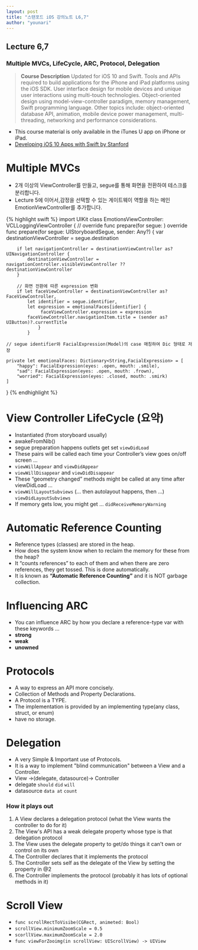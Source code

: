 ```yaml
---
layout: post
title: "스탠포드 iOS 강의노트 L6,7"
author: "younari"
---
```


## Lecture 6,7
### Multiple MVCs, LifeCycle, ARC, Protocol, Delegation

> **Course Description** Updated for iOS 10 and Swift. Tools and APIs required to build applications for the iPhone and iPad platforms using the iOS SDK. User interface design for mobile devices and unique user interactions using multi-touch technologies. Object-oriented design using model-view-controller paradigm, memory management, Swift programming language. Other topics include: object-oriented database API, animation, mobile device power management, multi-threading, networking and performance considerations.

- This course material is only available in the iTunes U app on iPhone or iPad.
- [Developing iOS 10 Apps with Swift
by Stanford](https://itunes.apple.com/us/course/developing-ios-10-apps-with-swift/id1198467120)


# Multiple MVCs
- 2개 이상의 ViewController를 만들고, segue를 통해 화면을 전환하여 테스크를 분리합니다.
- Lecture 5에 이어서,감정을 선택할 수 있는 게이트웨이 역할을 하는 메인 EmotionViewController를 추가합니다.

{% highlight swift %}
import UIKit
class EmotionsViewController: VCLLoggingViewController
{
	// override func prepare(for segue: )
    override func prepare(for segue: UIStoryboardSegue, sender: Any?) {
        var destinationViewController = segue.destination
        
        if let navigationController = destinationViewController as? UINavigationController {
            destinationViewController = navigationController.visibleViewController ?? destinationViewController
        }
        
        // 화면 전환에 따른 expression 변화
        if let faceViewController = destinationViewController as? FaceViewController,
            let identifier = segue.identifier,
            let expression = emotionalFaces[identifier] {
                 faceViewController.expression = expression
            faceViewController.navigationItem.title = (sender as? UIButton)?.currentTitle
                }
            }
 	
 	// segue identifier와 FacialExpression(Model)의 case 매칭하여 Dic 형태로 저장
   
    private let emotionalFaces: Dictionary<String,FacialExpression> = [
        "happy": FacialExpression(eyes: .open, mouth: .smile),
        "sad": FacialExpression(eyes: .open, mouth: .frown),
        "worried": FacialExpression(eyes: .closed, mouth: .smirk)
    ]
}
{% endhighlight %}


# View Controller LifeCycle (요약)
- Instantiated (from storyboard usually)- awakeFromNib()- segue preparation happens outlets get set `viewDidLoad`- These pairs will be called each time your Controller’s view goes on/off screen ... 
- `viewWillAppear` and `viewDidAppear`- `viewWillDisappear` and `viewDidDisappear`- These “geometry changed” methods might be called at any time after viewDidLoad ... 
- `viewWillLayoutSubviews` (... then autolayout happens, then ...) `viewDidLayoutSubviews`- If memory gets low, you might get ... `didReceiveMemoryWarning`

# Automatic Reference Counting- Reference types (classes) are stored in the heap.- How does the system know when to reclaim the memory for these from the heap?- It “counts references” to each of them and when there are zero references, they get tossed. This is done automatically.- It is known as **“Automatic Reference Counting”** and it is NOT garbage collection.# Influencing ARC- You can influence ARC by how you declare a reference-type var with these keywords ...- **strong**
- **weak**
- **unowned**

# Protocols
- A way to express an API more concisely.
- Collection of Methods and Property Declarations.
- A Protocol is a TYPE.
- The implementation is provided by an implementing type(any class, struct, or enum)
- have no storage.  

# Delegation
- A very Simple & Important use of Protocols.
- It is a way to implement "blind communication" between a View and a Controller.
- View ->(delegate, datasource)-> Controller
- delegate `should` `did` `will`
- datasource `data at` `count`

### How it plays out
1. A View declares a delegation protocol (what the View wants the controller to do for it)
2. The View's API has a weak delegate property whose type is that delegation protocol
3. The View uses the delegate property to get/do things it can't own or control on its own
4. The Controller declares that it implements the protocol
5. The Controller sets self as the delegate of the View by setting the property in @2
6. The Controller implements the protocol (probably it has lots of optional methods in it)

# Scroll View
- `func scrollRectToVisibe(CGRect, animeted: Bool)`
- `scrollView.minimumZoomScale = 0.5`
- `scorllView.maximumZoomScale = 2.0`
- `func viewForZooimg(in scrollView: UIScrollView) -> UIView`